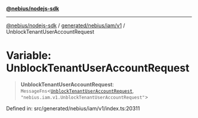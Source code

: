 [**@nebius/nodejs-sdk**](../../../../../README.md)

***

[@nebius/nodejs-sdk](../../../../../README.md) / [generated/nebius/iam/v1](../README.md) / UnblockTenantUserAccountRequest

# Variable: UnblockTenantUserAccountRequest

> **UnblockTenantUserAccountRequest**: `MessageFns`\<[`UnblockTenantUserAccountRequest`](../interfaces/UnblockTenantUserAccountRequest.md), `"nebius.iam.v1.UnblockTenantUserAccountRequest"`\>

Defined in: src/generated/nebius/iam/v1/index.ts:20311
